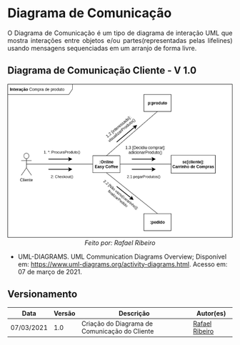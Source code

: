 # Diagrama de Comunicação

<p align="justify">
O Diagrama de Comunicação é um tipo de diagrama de interação UML que mostra interações entre objetos e/ou partes(representadas pelas lifelines) usando mensagens sequenciadas em um arranjo de forma livre.
</p>

## Diagrama de Comunicação Cliente - V 1.0
<p align="center">
<img src="./../../img/uml/Diagrama_de_Comunicacao.png"/>
<i>Feito por: Rafael Ribeiro</i>
</p>


- UML-DIAGRAMS. UML Communication Diagrams Overview; Disponível em: https://www.uml-diagrams.org/activity-diagrams.html. Acesso em: 07 de março de 2021.


## Versionamento

| Data | Versão | Descrição | Autor(es) |
|------|------|------|------|
|07/03/2021|1.0|Criação do Diagrama de Comunicação do Cliente|[Rafael Ribeiro](https://github.com/rafaelflarrn)|